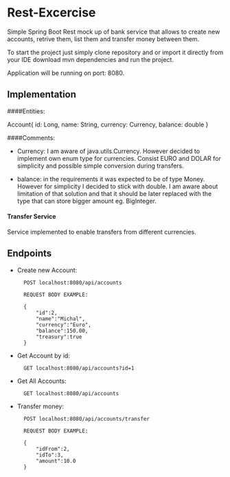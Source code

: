 # Rest-Excercise

Simple Spring Boot Rest mock up of bank service that allows to create new accounts, retrive them, list them and transfer money between them. 

To start the project just simply clone repository and or import it directly from your IDE download mvn dependencies and run the project. 

Application will be running on port: 8080.

## Implementation

####Entities: 

Account{
id: Long,
name: String,
currency: Currency,
balance: double
} 

####Comments: 

* Currency: I am aware of java.utils.Currency. However decided to implement own enum type for currencies. 
Consist EURO and DOLAR for simplicity and possible simple conversion during transfers. 
 

* balance: in the requirements it was expected to be of type Money. However for simplicity I decided to stick with double. I am aware about limitation of that solution and that it should be later replaced with the type that can store bigger amount eg. BigInteger.

#### Transfer Service

Service implemented to enable transfers from different currencies. 

## Endpoints

* Create new Account: 

        POST localhost:8080/api/accounts
        
        REQUEST BODY EXAMPLE:
        
        {
            "id":2,
            "name":"Michal",
            "currency":"Euro",
            "balance":150.00,
            "treasury":true
        } 
        
* Get Account by id: 

        GET localhost:8080/api/accounts?id=1 
    
* Get All Accounts: 

        GET localhost:8080/api/accounts
        
* Transfer money: 

        POST localhost:8080/api/accounts/transfer
        
        REQUEST BODY EXAMPLE: 
        
        {
            "idFrom":2,
            "idTo":3,
            "amount":10.0
        }
        

